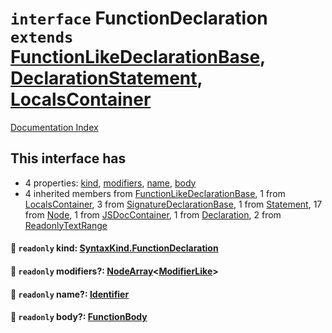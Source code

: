 # `interface` FunctionDeclaration `extends` [FunctionLikeDeclarationBase](../interface.FunctionLikeDeclarationBase/README.md), [DeclarationStatement](../interface.DeclarationStatement/README.md), [LocalsContainer](../interface.LocalsContainer/README.md)

[Documentation Index](../README.md)

## This interface has

- 4 properties:
[kind](#-readonly-kind-syntaxkindfunctiondeclaration),
[modifiers](#-readonly-modifiers-nodearraymodifierlike),
[name](#-readonly-name-identifier),
[body](#-readonly-body-functionbody)
- 4 inherited members from [FunctionLikeDeclarationBase](../interface.FunctionLikeDeclarationBase/README.md), 1 from [LocalsContainer](../interface.LocalsContainer/README.md), 3 from [SignatureDeclarationBase](../interface.SignatureDeclarationBase/README.md), 1 from [Statement](../interface.Statement/README.md), 17 from [Node](../interface.Node/README.md), 1 from [JSDocContainer](../interface.JSDocContainer/README.md), 1 from [Declaration](../interface.Declaration/README.md), 2 from [ReadonlyTextRange](../interface.ReadonlyTextRange/README.md)


#### 📄 `readonly` kind: [SyntaxKind.FunctionDeclaration](../enum.SyntaxKind/README.md#functiondeclaration--263)



#### 📄 `readonly` modifiers?: [NodeArray](../interface.NodeArray/README.md)\<[ModifierLike](../type.ModifierLike/README.md)>



#### 📄 `readonly` name?: [Identifier](../interface.Identifier/README.md)



#### 📄 `readonly` body?: [FunctionBody](../type.FunctionBody/README.md)




